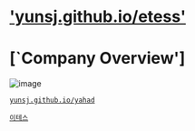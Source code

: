 # ['yunsj.github.io/etess'](https://yunsj.github.io/etess)

# [`Company Overview']
![image](https://github.com/yunsj/yunsj.github.io/assets/34021378/48a07374-b082-4c13-9f8e-5b4a25306773)

[`yunsj.github.io/yahad`](https://yunsj.github.io/yahad)

[`이테스`](https://www.e-tess.com/)
